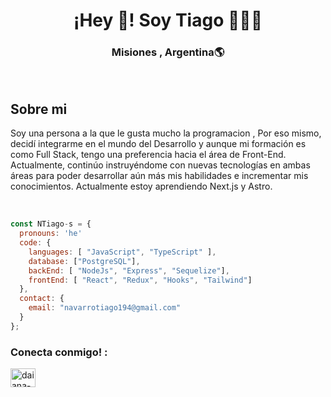 
<h1 align="center">¡Hey 👋! Soy Tiago 👩🏻‍💻</h1>
<h3 align="center">Misiones , Argentina🌎</h3><br/> 

<h2>Sobre mi</h2>
<p>
  Soy una persona a la que le gusta mucho la programacion , Por eso mismo, decidí integrarme en el mundo del Desarrollo y aunque mi formación es como Full Stack, tengo una preferencia hacia el área de Front-End. Actualmente, continúo instruyéndome con nuevas tecnologías en ambas áreas para poder desarrollar aún más mis habilidades e incrementar mis conocimientos.
  Actualmente estoy aprendiendo Next.js y Astro.
</p>
<br/>


```js
const NTiago-s = {
  pronouns: 'he'
  code: {
    languages: [ "JavaScript", "TypeScript" ],
    database: ["PostgreSQL"],
    backEnd: [ "NodeJs", "Express", "Sequelize"],
    frontEnd: [ "React", "Redux", "Hooks", "Tailwind"]
  },
  contact: {
    email: "navarrotiago194@gmail.com"
  }
};
```

<h3 align="left">Conecta conmigo! :</h3>
<p align="left">
<a href="https://www.linkedin.com/in/tiago-navarro-30bba2291/" target="blank"><img align="center" src="https://raw.githubusercontent.com/rahuldkjain/github-profile-readme-generator/master/src/images/icons/Social/linked-in-alt.svg" alt="daiana-grillia" height="30" width="40" /></a>
</p>



<!--
**Daiana215/Daiana215** is a ✨ _special_ ✨ repository because its `README.md` (this file) appears on your GitHub profile.

Here are some ideas to get you started:

- 🔭 I’m currently working on ...
- 🌱 I’m currently learning ...
- 👯 I’m looking to collaborate on ...
- 🤔 I’m looking for help with ...
- 💬 Ask me about ...
- 📫 How to reach me: ...
- 😄 Pronouns: ...
- ⚡ Fun fact: ...
-->

